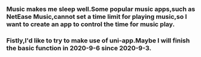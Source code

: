 ### Music makes me sleep well.Some popular music apps,such as NetEase Music,cannot set a time limit for playing music,so I want to create an app to control the time for music play.
### Fistly,I'd like to try to make use of uni-app.Maybe I will finish the basic function in 2020-9-6 since 2020-9-3.
